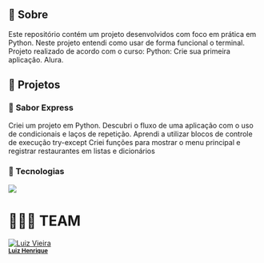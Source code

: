 

## 📌 Sobre
Este repositório contém um projeto desenvolvidos com foco em prática em Python. 
Neste projeto entendi como usar de forma funcional o terminal.
Projeto realizado de acordo com o curso: Python: Crie sua primeira aplicação. Alura.

## 📖 Projetos


### 🎯 **Sabor Express**
Criei um projeto em Python.
Descubri o fluxo de uma aplicação com o uso de condicionais e laços de repetição.
Aprendi a utilizar blocos de controle de execução try-except
Criei funções para mostrar o menu principal e registrar restaurantes em listas e dicionários
 
### 🚀 Tecnologias
<div>
  <img src="https://img.shields.io/badge/HTML-239120?style=for-the-badge&logo=python&logoColor=white">
    
</div>

# 👨🏻‍💻 TEAM

 [![Luiz Vieira](https://github.com/LU1ZVIEIRA.png?size=200)](https://github.com/LU1ZVIEIRA) 
<br> <sub> **[Luiz Henrique](https://github.com/LU1ZVIEIRA)**
